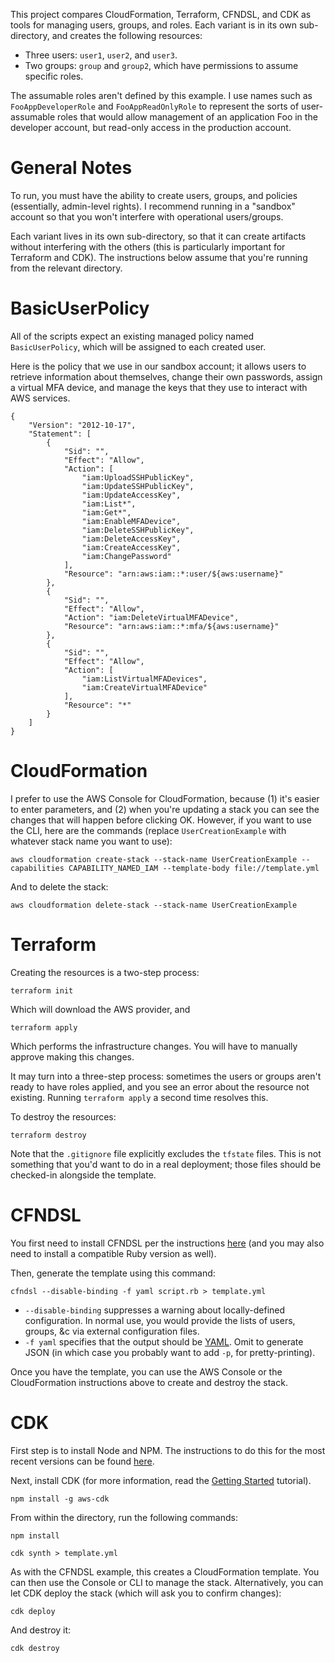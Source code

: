 This project compares CloudFormation, Terraform, CFNDSL, and CDK as tools for managing users,
groups, and roles. Each variant is in its own sub-directory, and creates the following resources:

* Three users: `user1`, `user2`, and `user3`.
* Two groups: `group` and `group2`, which have permissions to assume specific roles.

The assumable roles aren't defined by this example. I use names such as `FooAppDeveloperRole` and
`FooAppReadOnlyRole` to represent the sorts of user-assumable roles that would allow management
of an application Foo in the developer account, but read-only access in the production account.


# General Notes

To run, you must have the ability to create users, groups, and policies (essentially, admin-level
rights).  I recommend running in a "sandbox" account so that you won't interfere with operational
users/groups.

Each variant lives in its own sub-directory, so that it can create artifacts without interfering
with the others (this is particularly important for Terraform and CDK). The instructions below
assume that you're running from the relevant directory.


# BasicUserPolicy

All of the scripts expect an existing managed policy named `BasicUserPolicy`, which will be assigned
to each created user.

Here is the policy that we use in our sandbox account; it allows users to retrieve information about
themselves, change their own passwords, assign a virtual MFA device, and manage the keys that they
use to interact with AWS services.

```
{
    "Version": "2012-10-17",
    "Statement": [
        {
            "Sid": "",
            "Effect": "Allow",
            "Action": [
                "iam:UploadSSHPublicKey",
                "iam:UpdateSSHPublicKey",
                "iam:UpdateAccessKey",
                "iam:List*",
                "iam:Get*",
                "iam:EnableMFADevice",
                "iam:DeleteSSHPublicKey",
                "iam:DeleteAccessKey",
                "iam:CreateAccessKey",
                "iam:ChangePassword"
            ],
            "Resource": "arn:aws:iam::*:user/${aws:username}"
        },
        {
            "Sid": "",
            "Effect": "Allow",
            "Action": "iam:DeleteVirtualMFADevice",
            "Resource": "arn:aws:iam::*:mfa/${aws:username}"
        },
        {
            "Sid": "",
            "Effect": "Allow",
            "Action": [
                "iam:ListVirtualMFADevices",
                "iam:CreateVirtualMFADevice"
            ],
            "Resource": "*"
        }
    ]
}
```


# CloudFormation

I prefer to use the AWS Console for CloudFormation, because (1) it's easier to enter parameters,
and (2) when you're updating a stack you can see the changes that will happen before clicking OK.
However, if you want to use the CLI, here are the commands (replace `UserCreationExample` with
whatever stack name you want to use):

```
aws cloudformation create-stack --stack-name UserCreationExample --capabilities CAPABILITY_NAMED_IAM --template-body file://template.yml
```

And to delete the stack:

```
aws cloudformation delete-stack --stack-name UserCreationExample
```


# Terraform

Creating the resources is a two-step process:

```
terraform init
```

Which will download the AWS provider, and


```
terraform apply
```

Which performs the infrastructure changes. You will have to manually approve making this changes.

It may turn into a three-step process: sometimes the users or groups aren't ready to have roles applied,
and you see an error about the resource not existing. Running `terraform apply` a second time resolves
this.

To destroy the resources:

```
terraform destroy
```

Note that the `.gitignore` file explicitly excludes the `tfstate` files. This is not something that
you'd want to do in a real deployment; those files should be checked-in alongside the template.


# CFNDSL

You first need to install CFNDSL per the instructions [here](https://www.rubydoc.info/gems/cfndsl)
(and you may also need to install a compatible Ruby version as well).

Then, generate the template using this command:

```
cfndsl --disable-binding -f yaml script.rb > template.yml
```

* `--disable-binding` suppresses a warning about locally-defined configuration.
  In normal use, you would provide the lists of users, groups, &c via external
  configuration files.
* `-f yaml` specifies that the output should be [YAML](https://yaml.org/).
  Omit to generate JSON (in which case you probably want to add `-p`, for
  pretty-printing).

Once you have the template, you can use the AWS Console or the CloudFormation instructions above
to create and destroy the stack.


# CDK

First step is to install Node and NPM. The instructions to do this for the most recent
versions can be found [here](https://nodejs.org/en/download/).

Next, install CDK (for more information, read the [Getting Started](https://docs.aws.amazon.com/cdk/latest/guide/getting_started.html) tutorial).

```
npm install -g aws-cdk
```

From within the directory, run the following commands:

```
npm install

cdk synth > template.yml
```

As with the CFNDSL example, this creates a CloudFormation template. You can then use the Console
or CLI to manage the stack. Alternatively, you can let CDK deploy the stack (which will ask you
to confirm changes):

```
cdk deploy
```

And destroy it:

```
cdk destroy
```
